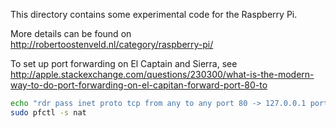 This directory contains some experimental code for the Raspberry Pi. 

More details can be found on http://robertoostenveld.nl/category/raspberry-pi/

To set up port forwarding on El Captain and Sierra, see http://apple.stackexchange.com/questions/230300/what-is-the-modern-way-to-do-port-forwarding-on-el-capitan-forward-port-80-to

```bash
echo "rdr pass inet proto tcp from any to any port 80 -> 127.0.0.1 port 3000" | sudo pfctl -ef -
sudo pfctl -s nat
```

